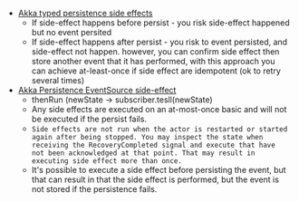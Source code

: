 * [Akka typed persistence side effects](https://github.com/akka/akka/issues/25619)
    - If side-effect happens before persist - you risk side-effect happened but no event persited
    - If side-effect happens after persist - you risk to event persisted, and side-effect not happen. however, you can confirm side effect then store another event that it has performed, with this approach you can achieve at-least-once if side effect are idempotent (ok to retry several times)
* [Akka Persistence EventSource side-effect](https://doc.akka.io/docs/akka/current/typed/persistence.html#effects-and-side-effects)
  - thenRun (newState -> subscriber.tesll(newState)
  - Any side effects are executed on an at-most-once basic and will not be executed if the persist fails.
  - `Side effects are not run when the actor is restarted or started again after being stopped. You may inspect the state when receiving the RecoveryCompleted signal and execute that have not been acknowledged at that point. That may result in executing side effect more than once.`
  - It's possible to execute a side effect before persisting the event, but that can result in that the side effect is performed, but the event is not stored if the persistence fails.
  
  
  
  
